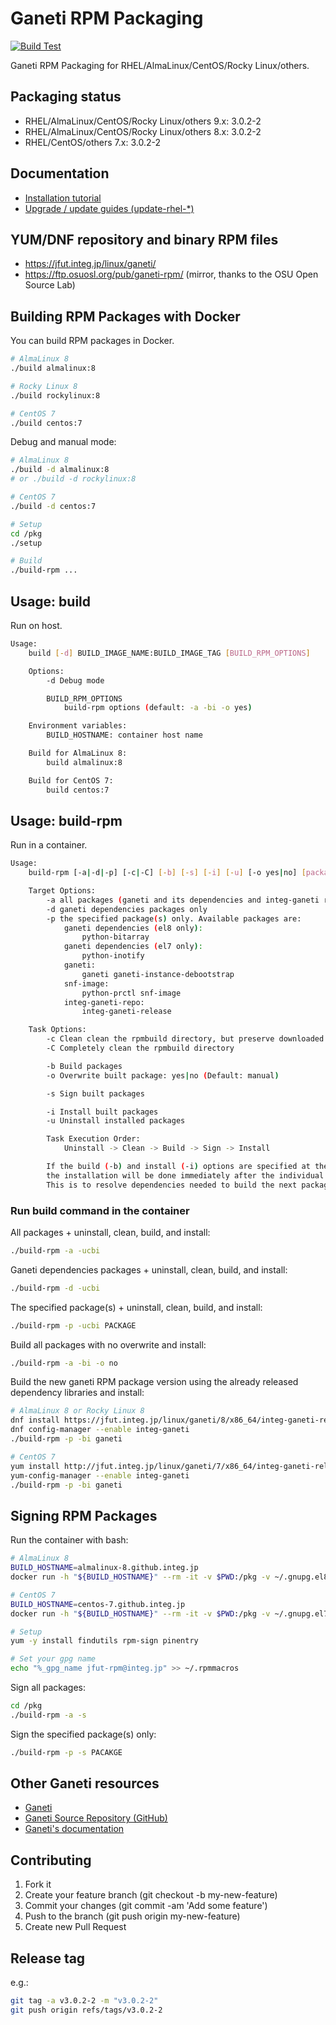 # Ganeti RPM Packaging

[![Build Test](https://github.com/jfut/ganeti-rpm/workflows/Build%20Test/badge.svg?branch=master)](https://github.com/jfut/ganeti-rpm/actions?query=workflow%3A%22Build+Test%22)

Ganeti RPM Packaging for RHEL/AlmaLinux/CentOS/Rocky Linux/others.

## Packaging status

- RHEL/AlmaLinux/CentOS/Rocky Linux/others 9.x: 3.0.2-2
- RHEL/AlmaLinux/CentOS/Rocky Linux/others 8.x: 3.0.2-2
- RHEL/CentOS/others 7.x: 3.0.2-2

## Documentation

- [Installation tutorial](https://github.com/jfut/ganeti-rpm/blob/master/doc/install-rhel.md)
- [Upgrade / update guides (update-rhel-*)](https://github.com/jfut/ganeti-rpm/tree/master/doc)

## YUM/DNF repository and binary RPM files

- https://jfut.integ.jp/linux/ganeti/
- https://ftp.osuosl.org/pub/ganeti-rpm/ (mirror, thanks to the OSU Open Source Lab)

## Building RPM Packages with Docker

You can build RPM packages in Docker.

```bash
# AlmaLinux 8
./build almalinux:8

# Rocky Linux 8
./build rockylinux:8

# CentOS 7
./build centos:7
```

Debug and manual mode:

```bash
# AlmaLinux 8
./build -d almalinux:8
# or ./build -d rockylinux:8

# CentOS 7
./build -d centos:7

# Setup
cd /pkg
./setup

# Build
./build-rpm ...
```

## Usage: build

Run on host.

```bash
Usage:
    build [-d] BUILD_IMAGE_NAME:BUILD_IMAGE_TAG [BUILD_RPM_OPTIONS]

    Options:
        -d Debug mode

        BUILD_RPM_OPTIONS
            build-rpm options (default: -a -bi -o yes)

    Environment variables:
        BUILD_HOSTNAME: container host name

    Build for AlmaLinux 8:
        build almalinux:8

    Build for CentOS 7:
        build centos:7
```

## Usage: build-rpm

Run in a container.

```bash
Usage:
    build-rpm [-a|-d|-p] [-c|-C] [-b] [-s] [-i] [-u] [-o yes|no] [package...]

    Target Options:
        -a all packages (ganeti and its dependencies and integ-ganeti repo, snf-image)
        -d ganeti dependencies packages only
        -p the specified package(s) only. Available packages are:
            ganeti dependencies (el8 only):
                python-bitarray
            ganeti dependencies (el7 only):
                python-inotify
            ganeti:
                ganeti ganeti-instance-debootstrap
            snf-image:
                python-prctl snf-image
            integ-ganeti-repo:
                integ-ganeti-release

    Task Options:
        -c Clean clean the rpmbuild directory, but preserve downloaded archives
        -C Completely clean the rpmbuild directory

        -b Build packages
        -o Overwrite built package: yes|no (Default: manual)

        -s Sign built packages

        -i Install built packages
        -u Uninstall installed packages

        Task Execution Order:
            Uninstall -> Clean -> Build -> Sign -> Install

        If the build (-b) and install (-i) options are specified at the same time,
        the installation will be done immediately after the individual packages are built.
        This is to resolve dependencies needed to build the next package.
```

### Run build command in the container

All packages + uninstall, clean, build, and install:

```bash
./build-rpm -a -ucbi
```

Ganeti dependencies packages + uninstall, clean, build, and install:

```bash
./build-rpm -d -ucbi
```

The specified package(s) + uninstall, clean, build, and install:

```bash
./build-rpm -p -ucbi PACKAGE
```

Build all packages with no overwrite and install:

```bash
./build-rpm -a -bi -o no
```

Build the new ganeti RPM package version using the already released dependency libraries and install:

```bash
# AlmaLinux 8 or Rocky Linux 8
dnf install https://jfut.integ.jp/linux/ganeti/8/x86_64/integ-ganeti-release-8-1.el8.noarch.rpm
dnf config-manager --enable integ-ganeti
./build-rpm -p -bi ganeti

# CentOS 7
yum install http://jfut.integ.jp/linux/ganeti/7/x86_64/integ-ganeti-release-7-3.el7.noarch.rpm
yum-config-manager --enable integ-ganeti
./build-rpm -p -bi ganeti
```

## Signing RPM Packages

Run the container with bash:

```bash
# AlmaLinux 8
BUILD_HOSTNAME=almalinux-8.github.integ.jp
docker run -h "${BUILD_HOSTNAME}" --rm -it -v $PWD:/pkg -v ~/.gnupg.el8:/root/.gnupg almalinux:8 bash

# CentOS 7
BUILD_HOSTNAME=centos-7.github.integ.jp
docker run -h "${BUILD_HOSTNAME}" --rm -it -v $PWD:/pkg -v ~/.gnupg.el7:/root/.gnupg centos:7 bash

# Setup
yum -y install findutils rpm-sign pinentry

# Set your gpg name
echo "%_gpg_name jfut-rpm@integ.jp" >> ~/.rpmmacros
```

Sign all packages:

```bash
cd /pkg
./build-rpm -a -s
```

Sign the specified package(s) only:

```bash
./build-rpm -p -s PACAKGE
```

## Other Ganeti resources

- [Ganeti](http://www.ganeti.org/)
- [Ganeti Source Repository (GitHub)](https://github.com/ganeti/ganeti)
- [Ganeti's documentation](http://docs.ganeti.org/ganeti/current/html/)

## Contributing

1. Fork it
2. Create your feature branch (git checkout -b my-new-feature)
3. Commit your changes (git commit -am 'Add some feature')
4. Push to the branch (git push origin my-new-feature)
5. Create new Pull Request

## Release tag

e.g.:

```bash
git tag -a v3.0.2-2 -m "v3.0.2-2"
git push origin refs/tags/v3.0.2-2
```

